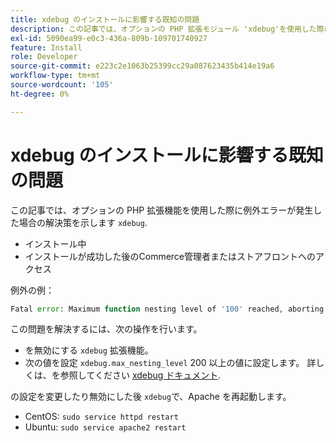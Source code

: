 ```yaml
---
title: xdebug のインストールに影響する既知の問題
description: この記事では、オプションの PHP 拡張モジュール 'xdebug'を使用した際に例外エラーが発生した場合の解決策を提供します。
exl-id: 5090ea99-e0c3-436a-809b-109701740927
feature: Install
role: Developer
source-git-commit: e223c2e1063b25399cc29a087623435b414e19a6
workflow-type: tm+mt
source-wordcount: '105'
ht-degree: 0%

---
```


# xdebug のインストールに影響する既知の問題

この記事では、オプションの PHP 拡張機能を使用した際に例外エラーが発生した場合の解決策を示します `xdebug`.

* インストール中
* インストールが成功した後のCommerce管理者またはストアフロントへのアクセス

例外の例：

```php
Fatal error: Maximum function nesting level of '100' reached, aborting!
```

この問題を解決するには、次の操作を行います。

* を無効にする `xdebug` 拡張機能。
* 次の値を設定 `xdebug.max_nesting_level` 200 以上の値に設定します。 詳しくは、を参照してください [xdebug ドキュメント](http://xdebug.org/docs/basic#max_nesting_level).

の設定を変更したり無効にした後 `xdebug`で、Apache を再起動します。

* CentOS: `sudo service httpd restart`
* Ubuntu: `sudo service apache2 restart`
